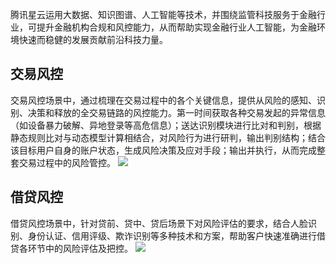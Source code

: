 腾讯星云运用大数据、知识图谱、人工智能等技术，并围绕监管科技服务于金融行业，可提升金融机构合规和风控能力，从而帮助实现金融行业人工智能，为金融环境快速而稳健的发展贡献前沿科技力量。

## 交易风控
交易风控场景中，通过梳理在交易过程中的各个关键信息，提供从风险的感知、识别、决策和释放的全交易链路的风控能力。第一时间获取各种交易发起的异常信息（如设备暴力破解、异地登录等高危信息）；送达识别模块进行比对和判别，根据静态规则比对与动态模型计算相结合，对风险行为进行研判，输出判别结构；结合该目标用户自身的账户状态，生成风险决策及应对手段；输出并执行，从而完成整套交易过程中的风险管控。
![](https://main.qcloudimg.com/raw/01698135078068e0c4a8740fbdef9256.png)


## 借贷风控
借贷风控场景中，针对贷前、贷中、贷后场景下对风险评估的要求，结合人脸识别、身份认证、信用评级、欺诈识别等多种技术和方案，帮助客户快速准确进行借贷各环节中的风险评估及把控。
![](https://main.qcloudimg.com/raw/534e9881ebb92c72cb12847862c88eba.png)
